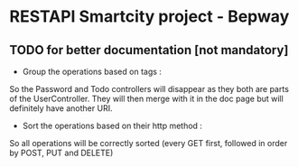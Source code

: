 # RESTAPI Smartcity project - Bepway

## TODO for better documentation [not mandatory]

- Group the operations based on tags :

So the Password and Todo controllers will disappear as they both are parts of the UserController. They will then merge with it in the doc page but will definitely have another URI.

- Sort the operations based on their http method :

So all operations will be correctly sorted (every GET first, followed in order by POST, PUT and DELETE)
